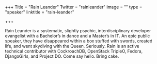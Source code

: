 +++
Title = "Rain Leander"
Twitter = "rainleander"
image = ""
type = "speaker"
linktitle = "rain-leander"

+++

Rain Leander is a systematic, slightly psychic, interdisciplinary developer evangelist with a Bachelor’s in dance and a Master’s in IT. An epic public speaker, they have disappeared within a box stuffed with swords, created life, and went skydiving with the Queen. Seriously. Rain is an active technical contributor with CockroachDB, OpenStack TripleO, Fedora, DjangoGirls, and Project DO. Come say hello. Bring cake.

